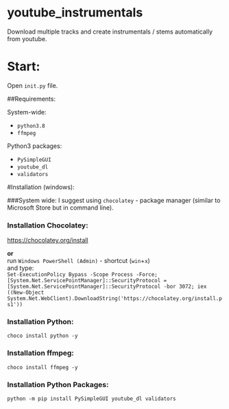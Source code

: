 # youtube_instrumentals
Download multiple tracks and create instrumentals / stems automatically from youtube.

# Start:

Open `init.py` file.

##Requirements:

System-wide:
- `python3.8` 
- `ffmpeg`

Python3 packages:
- `PySimpleGUI`
- `youtube_dl`
- `validators`

#Installation (windows):

###System wide:
I suggest using `chocolatey` - package manager (similar to Microsoft Store but in command line).

### Installation Chocolatey:
https://chocolatey.org/install </br>

**or** <br/> run `Windows PowerShell (Admin)` - shortcut (`win`+`x`) <br/> 
and type: <br/>
`Set-ExecutionPolicy Bypass -Scope Process -Force; [System.Net.ServicePointManager]::SecurityProtocol = [System.Net.ServicePointManager]::SecurityProtocol -bor 3072; iex ((New-Object System.Net.WebClient).DownloadString('https://chocolatey.org/install.ps1'))`


### Installation Python:

`choco install python -y`

### Installation ffmpeg:

`choco install ffmpeg -y`

### Installation Python Packages:
`python -m pip install PySimpleGUI youtube_dl validators`

